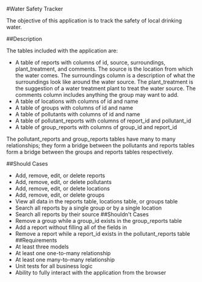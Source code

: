 #Water Safety Tracker

The objective of this application is to track the safety of local drinking water. 

##Description

The tables included with the application are:

* A table of reports with columns of id, source, surroundings, plant_treatment, and comments. The source is the location from which the water comes. The surroundings column is a description of what the surroundings look like around the water source. The plant_treatment is the suggestion of a water treatment plant to treat the water source. The comments column includes anything the group may want to add.
* A table of locations with columns of id and name
* A table of groups with columns of id and name
* A table of pollutants with columns of id and name
* A table of pollutant_reports with columns of report_id and pollutant_id
* A table of group_reports with columns of group_id and report_id

The pollutant_reports and group_reports tables have many to many relationships; they form a bridge between the pollutants and reports tables form a bridge between the groups and reports tables respectively.

##Should Cases
* Add, remove, edit, or delete reports
* Add, remove, edit, or delete pollutants
* Add, remove, edit, or delete locations
* Add, remove, edit, or delete groups
* View all data in the reports table, locations table, or groups table
* Search all reports by a single group or by a single location
* Search all reports by their source
##Shouldn't Cases
* Remove a group while a group_id exists in the group_reports table
* Add a report without filling all of the fields in
* Remove a report while a report_id exists in the pollutant_reports table
##Requirements
* At least three models
* At least one one-to-many relationship
* At least one many-to-many relationship
* Unit tests for all business logic
* Ability to fully interact with the application from the browser